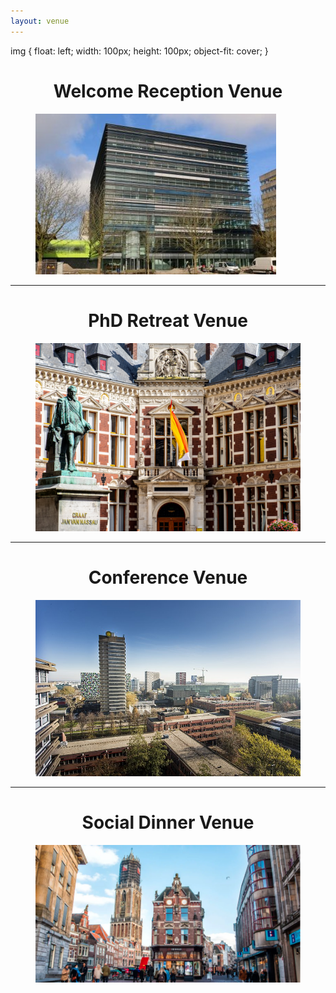 ```yaml
---
layout: venue
---
```

img {
    float: left;
    width:  100px;
    height: 100px;
    object-fit: cover;
}

<div>
    <h1 class="display-5" style="text-align: center;">
        Welcome Reception Venue
    </h1>
    <figure>
        <img src="/assets/images/kbg.jpg" alt="" style="max-width: 100%;
        height: auto;">
    </figure>
    <hr>
    <h1 class="display-5" style="text-align: center;">
        PhD Retreat Venue 
    </h1>
    <figure>
        <img src="/assets/images/center.jpg" alt="" style="max-width: 100%;
        height: auto;">
    </figure>
    <hr>
    <h1 class="display-5" style="text-align: center;">
        Conference Venue
    </h1>
    <figure>
        <img src="/assets/images/sciencepark.jpg" alt="" style="max-width: 100%;
        height: auto;">
    </figure>
        <hr>
    <h1 class="display-5" style="text-align: center;">
        Social Dinner Venue
    </h1>
    <figure>
        <img src="/assets/images/utrecht.png" alt="" style="max-width: 100%;
        height: auto;">
    </figure>
</div>

